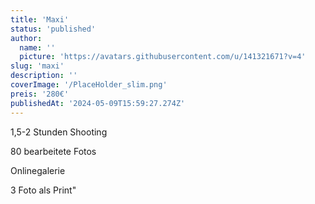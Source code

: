 ```yaml
---
title: 'Maxi'
status: 'published'
author:
  name: ''
  picture: 'https://avatars.githubusercontent.com/u/141321671?v=4'
slug: 'maxi'
description: ''
coverImage: '/PlaceHolder_slim.png'
preis: '280€'
publishedAt: '2024-05-09T15:59:27.274Z'
---
```


1,5-2 Stunden Shooting

80 bearbeitete Fotos

Onlinegalerie

3 Foto als Print"